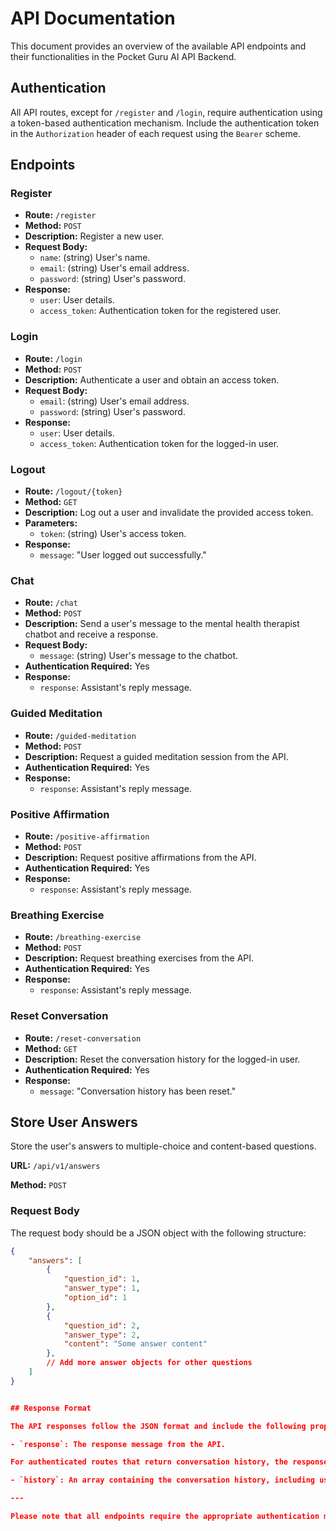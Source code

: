 # API Documentation

This document provides an overview of the available API endpoints and their functionalities in the Pocket Guru AI API Backend.

## Authentication

All API routes, except for `/register` and `/login`, require authentication using a token-based authentication mechanism. Include the authentication token in the `Authorization` header of each request using the `Bearer` scheme.

## Endpoints

### Register

- **Route:** `/register`
- **Method:** `POST`
- **Description:** Register a new user.
- **Request Body:**
  - `name`: (string) User's name.
  - `email`: (string) User's email address.
  - `password`: (string) User's password.
- **Response:**
  - `user`: User details.
  - `access_token`: Authentication token for the registered user.

### Login

- **Route:** `/login`
- **Method:** `POST`
- **Description:** Authenticate a user and obtain an access token.
- **Request Body:**
  - `email`: (string) User's email address.
  - `password`: (string) User's password.
- **Response:**
  - `user`: User details.
  - `access_token`: Authentication token for the logged-in user.

### Logout

- **Route:** `/logout/{token}`
- **Method:** `GET`
- **Description:** Log out a user and invalidate the provided access token.
- **Parameters:**
  - `token`: (string) User's access token.
- **Response:**
  - `message`: "User logged out successfully."

### Chat

- **Route:** `/chat`
- **Method:** `POST`
- **Description:** Send a user's message to the mental health therapist chatbot and receive a response.
- **Request Body:**
  - `message`: (string) User's message to the chatbot.
- **Authentication Required:** Yes
- **Response:**
  - `response`: Assistant's reply message.

### Guided Meditation

- **Route:** `/guided-meditation`
- **Method:** `POST`
- **Description:** Request a guided meditation session from the API.
- **Authentication Required:** Yes
- **Response:**
  - `response`: Assistant's reply message.

### Positive Affirmation

- **Route:** `/positive-affirmation`
- **Method:** `POST`
- **Description:** Request positive affirmations from the API.
- **Authentication Required:** Yes
- **Response:**
  - `response`: Assistant's reply message.

### Breathing Exercise

- **Route:** `/breathing-exercise`
- **Method:** `POST`
- **Description:** Request breathing exercises from the API.
- **Authentication Required:** Yes
- **Response:**
  - `response`: Assistant's reply message.

### Reset Conversation

- **Route:** `/reset-conversation`
- **Method:** `GET`
- **Description:** Reset the conversation history for the logged-in user.
- **Authentication Required:** Yes
- **Response:**
  - `message`: "Conversation history has been reset."


## Store User Answers

Store the user's answers to multiple-choice and content-based questions.

**URL:** `/api/v1/answers`

**Method:** `POST`

### Request Body

The request body should be a JSON object with the following structure:

```json
{
    "answers": [
        {
            "question_id": 1,
            "answer_type": 1,
            "option_id": 1
        },
        {
            "question_id": 2,
            "answer_type": 2,
            "content": "Some answer content"
        },
        // Add more answer objects for other questions
    ]
}


## Response Format

The API responses follow the JSON format and include the following properties:

- `response`: The response message from the API.

For authenticated routes that return conversation history, the response will include an additional property:

- `history`: An array containing the conversation history, including user and assistant messages.

---

Please note that all endpoints require the appropriate authentication middleware, `auth:sanctum`, except for `/register` and `/login` routes.
